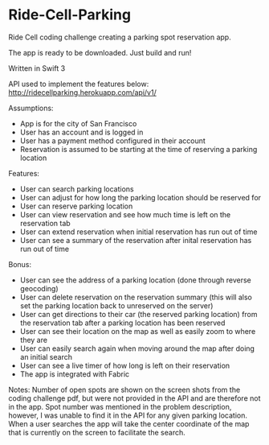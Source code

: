 # Ride-Cell-Parking
Ride Cell coding challenge creating a parking spot reservation app.

The app is ready to be downloaded. Just build and run!

Written in Swift 3

API used to implement the features below:
http://ridecellparking.herokuapp.com/api/v1/

Assumptions:
- App is for the city of San Francisco
- User has an account and is logged in
- User has a payment method configured in their account
- Reservation is assumed to be starting at the time of reserving a parking location

Features:
- User can search parking locations
- User can adjust for how long the parking location should be reserved for
- User can reserve parking location
- User can view reservation and see how much time is left on the reservation tab
- User can extend reservation when initial reservation has run out of time
- User can see a summary of the reservation after inital reservation has run out of time

Bonus:
- User can see the address of a parking location (done through reverse geocoding)
- User can delete reservation on the reservation summary (this will also set the parking location back to unreserved on the server)
- User can get directions to their car (the reserved parking location) from the reservation tab after a parking location has been reserved
- User can see their location on the map as well as easily zoom to where they are
- User can easily search again when moving around the map after doing an initial search
- User can see a live timer of how long is left on their reservation
- The app is integrated with Fabric

Notes:
Number of open spots are shown on the screen shots from the coding challenge pdf, but were not provided in the API and are therefore not in the app. Spot number was mentioned in the problem description, however, I was unable to find it in the API for any given parking location.
When a user searches the app will take the center coordinate of the map that is currently on the screen to facilitate the search.
